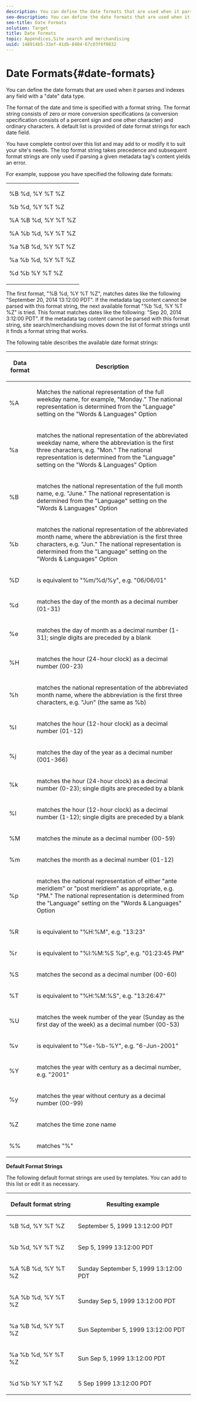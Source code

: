 ```yaml
---
description: You can define the date formats that are used when it parses and indexes any field with a "date" data type.
seo-description: You can define the date formats that are used when it parses and indexes any field with a "date" data type.
seo-title: Date Formats
solution: Target
title: Date Formats
topic: Appendices,Site search and merchandising
uuid: 148914b5-33ef-41db-8404-67c03f6f0832
---
```


# Date Formats{#date-formats}

You can define the date formats that are used when it parses and indexes any field with a "date" data type.

 The format of the date and time is specified with a format string. The format string consists of zero or more conversion specifications (a conversion specification consists of a percent sign and one other character) and ordinary characters. A default list is provided of date format strings for each date field.

You have complete control over this list and may add to or modify it to suit your site's needs. The top format string takes precedence and subsequent format strings are only used if parsing a given metadata tag's content yields an error.

For example, suppose you have specified the following date formats:

<table> 
 <tbody> 
  <tr> 
   <td colname="col1"> <p>%B %d, %Y %T %Z </p> <p>%b %d, %Y %T %Z </p> <p>%A %B %d, %Y %T %Z </p> <p>%A %b %d, %Y %T %Z </p> <p>%a %B %d, %Y %T %Z </p> <p>%a %b %d, %Y %T %Z </p> <p>%d %b %Y %T %Z </p> </td> 
  </tr> 
 </tbody> 
</table>

The first format, "%B %d, %Y %T %Z", matches dates like the following "September 20, 2014 13:12:00 PDT". If the metadata tag content cannot be parsed with this format string, the next available format "%b %d, %Y %T %Z" is tried. This format matches dates like the following: "Sep 20, 2014 3:12:00 PDT". If the metadata tag content cannot be parsed with this format string, site search/merchandising moves down the list of format strings until it finds a format string that works.

The following table describes the available date format strings:

<table> 
 <thead> 
  <tr> 
   <th colname="col1" class="entry"> <p>Data format </p> </th> 
   <th colname="col2" class="entry"> <p>Description </p> </th> 
  </tr> 
 </thead>
 <tbody> 
  <tr> 
   <td colname="col1"> <p>%A </p> </td> 
   <td colname="col2"> <p>Matches the national representation of the full weekday name, for example, "Monday." The national representation is determined from the "Language" setting on the "Words &amp; Languages" Option </p> </td> 
  </tr> 
  <tr> 
   <td colname="col1"> <p>%a </p> </td> 
   <td colname="col2"> <p> matches the national representation of the abbreviated weekday name, where the abbreviation is the first three characters, e.g. "Mon." The national representation is determined from the "Language" setting on the "Words &amp; Languages" Option </p> </td> 
  </tr> 
  <tr> 
   <td colname="col1"> <p>%B </p> </td> 
   <td colname="col2"> <p> matches the national representation of the full month name, e.g. "June." The national representation is determined from the "Language" setting on the "Words &amp; Languages" Option </p> </td> 
  </tr> 
  <tr> 
   <td colname="col1"> <p>%b </p> </td> 
   <td colname="col2"> <p> matches the national representation of the abbreviated month name, where the abbreviation is the first three characters, e.g. "Jun." The national representation is determined from the "Language" setting on the "Words &amp; Languages" Option </p> </td> 
  </tr> 
  <tr> 
   <td colname="col1"> <p>%D </p> </td> 
   <td colname="col2"> <p> is equivalent to "%m/%d/%y", e.g. "06/06/01" </p> </td> 
  </tr> 
  <tr> 
   <td colname="col1"> <p>%d </p> </td> 
   <td colname="col2"> <p> matches the day of the month as a decimal number (01-31) </p> </td> 
  </tr> 
  <tr> 
   <td colname="col1"> <p>%e </p> </td> 
   <td colname="col2"> <p> matches the day of month as a decimal number (1-31); single digits are preceded by a blank </p> </td> 
  </tr> 
  <tr> 
   <td colname="col1"> <p>%H </p> </td> 
   <td colname="col2"> <p> matches the hour (24-hour clock) as a decimal number (00-23) </p> </td> 
  </tr> 
  <tr> 
   <td colname="col1"> <p>%h </p> </td> 
   <td colname="col2"> <p> matches the national representation of the abbreviated month name, where the abbreviation is the first three characters, e.g. "Jun" (the same as %b) </p> </td> 
  </tr> 
  <tr> 
   <td colname="col1"> <p>%I </p> </td> 
   <td colname="col2"> <p> matches the hour (12-hour clock) as a decimal number (01-12) </p> </td> 
  </tr> 
  <tr> 
   <td colname="col1"> <p>%j </p> </td> 
   <td colname="col2"> <p> matches the day of the year as a decimal number (001-366) </p> </td> 
  </tr> 
  <tr> 
   <td colname="col1"> <p>%k </p> </td> 
   <td colname="col2"> <p> matches the hour (24-hour clock) as a decimal number (0-23); single digits are preceded by a blank </p> </td> 
  </tr> 
  <tr> 
   <td colname="col1"> <p>%l </p> </td> 
   <td colname="col2"> <p> matches the hour (12-hour clock) as a decimal number (1-12); single digits are preceded by a blank </p> </td> 
  </tr> 
  <tr> 
   <td colname="col1"> <p>%M </p> </td> 
   <td colname="col2"> <p> matches the minute as a decimal number (00-59) </p> </td> 
  </tr> 
  <tr> 
   <td colname="col1"> <p>%m </p> </td> 
   <td colname="col2"> <p> matches the month as a decimal number (01-12) </p> </td> 
  </tr> 
  <tr> 
   <td colname="col1"> <p>%p </p> </td> 
   <td colname="col2"> <p> matches the national representation of either "ante meridiem" or "post meridiem" as appropriate, e.g. "PM." The national representation is determined from the "Language" setting on the "Words &amp; Languages" Option </p> </td> 
  </tr> 
  <tr> 
   <td colname="col1"> <p>%R </p> </td> 
   <td colname="col2"> <p> is equivalent to "%H:%M", e.g. "13:23" </p> </td> 
  </tr> 
  <tr> 
   <td colname="col1"> <p>%r </p> </td> 
   <td colname="col2"> <p> is equivalent to "%I:%M:%S %p", e.g. "01:23:45 PM" </p> </td> 
  </tr> 
  <tr> 
   <td colname="col1"> <p>%S </p> </td> 
   <td colname="col2"> <p> matches the second as a decimal number (00-60) </p> </td> 
  </tr> 
  <tr> 
   <td colname="col1"> <p>%T </p> </td> 
   <td colname="col2"> <p> is equivalent to "%H:%M:%S", e.g. "13:26:47" </p> </td> 
  </tr> 
  <tr> 
   <td colname="col1"> <p>%U </p> </td> 
   <td colname="col2"> <p> matches the week number of the year (Sunday as the first day of the week) as a decimal number (00-53) </p> </td> 
  </tr> 
  <tr> 
   <td colname="col1"> <p>%v </p> </td> 
   <td colname="col2"> <p> is equivalent to "%e-%b-%Y", e.g. "6-Jun-2001" </p> </td> 
  </tr> 
  <tr> 
   <td colname="col1"> <p>%Y </p> </td> 
   <td colname="col2"> <p> matches the year with century as a decimal number, e.g. "2001" </p> </td> 
  </tr> 
  <tr> 
   <td colname="col1"> <p>%y </p> </td> 
   <td colname="col2"> <p> matches the year without century as a decimal number (00-99) </p> </td> 
  </tr> 
  <tr> 
   <td colname="col1"> <p>%Z </p> </td> 
   <td colname="col2"> <p> matches the time zone name </p> </td> 
  </tr> 
  <tr> 
   <td colname="col1"> <p>%% </p> </td> 
   <td colname="col2"> <p> matches "%" </p> </td> 
  </tr> 
 </tbody> 
</table>

**Default Format Strings**

The following default format strings are used by templates. You can add to this list or edit it as necessary.

<table> 
 <thead> 
  <tr> 
   <th colname="col1" class="entry"> <p>Default format string </p> </th> 
   <th colname="col2" class="entry"> <p>Resulting example </p> </th> 
  </tr> 
 </thead>
 <tbody> 
  <tr> 
   <td colname="col1"> <p>%B %d, %Y %T %Z </p> </td> 
   <td colname="col2"> <p> September 5, 1999 13:12:00 PDT </p> </td> 
  </tr> 
  <tr> 
   <td colname="col1"> <p>%b %d, %Y %T %Z </p> </td> 
   <td colname="col2"> <p> Sep 5, 1999 13:12:00 PDT </p> </td> 
  </tr> 
  <tr> 
   <td colname="col1"> <p>%A %B %d, %Y %T %Z </p> </td> 
   <td colname="col2"> <p> Sunday September 5, 1999 13:12:00 PDT </p> </td> 
  </tr> 
  <tr> 
   <td colname="col1"> <p>%A %b %d, %Y %T %Z </p> </td> 
   <td colname="col2"> <p> Sunday Sep 5, 1999 13:12:00 PDT </p> </td> 
  </tr> 
  <tr> 
   <td colname="col1"> <p>%a %B %d, %Y %T %Z </p> </td> 
   <td colname="col2"> <p> Sun September 5, 1999 13:12:00 PDT </p> </td> 
  </tr> 
  <tr> 
   <td colname="col1"> <p>%a %b %d, %Y %T %Z </p> </td> 
   <td colname="col2"> <p> Sun Sep 5, 1999 13:12:00 PDT </p> </td> 
  </tr> 
  <tr> 
   <td colname="col1"> <p>%d %b %Y %T %Z </p> </td> 
   <td colname="col2"> <p> 5 Sep 1999 13:12:00 PDT </p> </td> 
  </tr> 
 </tbody> 
</table>

